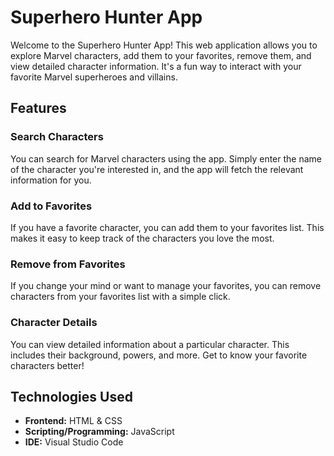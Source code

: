 # Superhero Hunter App

Welcome to the Superhero Hunter App! This web application allows you to explore Marvel characters, add them to your favorites, remove them, and view detailed character information. It's a fun way to interact with your favorite Marvel superheroes and villains.

## Features

### Search Characters
You can search for Marvel characters using the app. Simply enter the name of the character you're interested in, and the app will fetch the relevant information for you.

### Add to Favorites
If you have a favorite character, you can add them to your favorites list. This makes it easy to keep track of the characters you love the most.

### Remove from Favorites
If you change your mind or want to manage your favorites, you can remove characters from your favorites list with a simple click.

### Character Details
You can view detailed information about a particular character. This includes their background, powers, and more. Get to know your favorite characters better!

## Technologies Used
- **Frontend:** HTML & CSS
- **Scripting/Programming:** JavaScript
- **IDE:** Visual Studio Code
